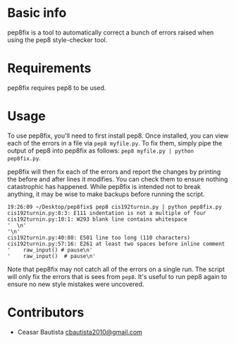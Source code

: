 Basic info
==========

pep8fix is a tool to automatically correct a bunch of errors raised when using the pep8 style-checker tool.

Requirements
============

pep8fix requires pep8 to be used.

Usage
=====

To use pep8fix, you'll need to first install pep8. Once installed, you can view each of the errors in a file via `pep8 myfile.py`. To fix them, simply pipe the output of pep8 into pep8fix as follows: `pep8 myfile.py | python pep8fix.py`.

pep8fix will then fix each of the errors and report the changes by printing the before and after lines it modifies. You can check them to ensure nothing catastrophic has happened. While pep8fix is intended not to break anything, it may be wise to make backups before running the script.

    19:26:09 ~/Desktop/pep8fix$ pep8 cis192turnin.py | python pep8fix.py 
    cis192turnin.py:8:3: E111 indentation is not a multiple of four
    cis192turnin.py:10:1: W293 blank line contains whitespace
    '  \n'
    '\n'
    cis192turnin.py:40:80: E501 line too long (110 characters)
    cis192turnin.py:57:16: E261 at least two spaces before inline comment
    '    raw_input() # pause\n'
    '    raw_input()  # pause\n'

Note that pep8fix may not catch all of the errors on a single run. The script will only fix the errors that is sees from `pep8`. It's useful to run pep8 again to ensure no new style mistakes were uncovered.

Contributors
============

* Ceasar Bautista cbautista2010@gmail.com
